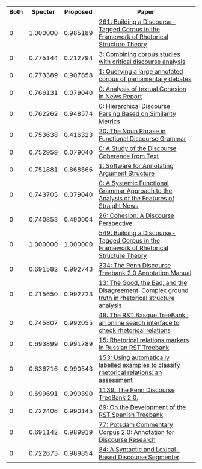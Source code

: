 <html><table><tr>
<th>Both</th>
<th>Specter</th>
<th>Proposed</th>
<th>Paper</th>
</tr>
<tr>
<td>0</td>
<td>1.000000</td>
<td>0.985189</td>
<td><a href="https://www.semanticscholar.org/paper/99991d22a1e0dac7955255ee0d05476179372d4d">261: Building a Discourse-Tagged Corpus in the Framework of Rhetorical Structure Theory</a></td>
</tr>
<tr>
<td>0</td>
<td>0.775144</td>
<td>0.212794</td>
<td><a href="https://www.semanticscholar.org/paper/5709391f85f3e70d4ca768491489b4c84ffc023d">3: Combining corpus studies with critical discourse analysis</a></td>
</tr>
<tr>
<td>0</td>
<td>0.773389</td>
<td>0.907858</td>
<td><a href="https://www.semanticscholar.org/paper/8cd6f7649e0493b7ad3fb2a1b0bc807c767e38dd">1: Querying a large annotated corpus of parliamentary debates</a></td>
</tr>
<tr>
<td>0</td>
<td>0.766131</td>
<td>0.079040</td>
<td><a href="https://www.semanticscholar.org/paper/e798e0dfa95ce226d6b9788dcede8ad53d6682ec">0: Analysis of textual Cohesion in News Report</a></td>
</tr>
<tr>
<td>0</td>
<td>0.762262</td>
<td>0.948574</td>
<td><a href="https://www.semanticscholar.org/paper/5daa1c8c52aef0e7c3d6ce205a05def69596122c">0: Hierarchical Discourse Parsing Based on Similarity Metrics</a></td>
</tr>
<tr>
<td>0</td>
<td>0.753638</td>
<td>0.416323</td>
<td><a href="https://www.semanticscholar.org/paper/7be380a31e7d57ff615faf72e3ee2ad3e53a5a4c">20: The Noun Phrase in Functional Discourse Grammar</a></td>
</tr>
<tr>
<td>0</td>
<td>0.752959</td>
<td>0.079040</td>
<td><a href="https://www.semanticscholar.org/paper/2b659bda90a72ce2d1a472a2587b188d3e1e3490">0: A Study of the Discourse Coherence from Text</a></td>
</tr>
<tr>
<td>0</td>
<td>0.751881</td>
<td>0.868566</td>
<td><a href="https://www.semanticscholar.org/paper/7ff5447ef227f1b0a97526b916b7891da2cbecbf">1: Software for Annotating Argument Structure</a></td>
</tr>
<tr>
<td>0</td>
<td>0.743705</td>
<td>0.079040</td>
<td><a href="https://www.semanticscholar.org/paper/1c8fa72bc093ba2b353281b78dae045d408a35c7">0: A Systemic Functional Grammar Approach to the Analysis of the Features of Straight News</a></td>
</tr>
<tr>
<td>0</td>
<td>0.740853</td>
<td>0.490004</td>
<td><a href="https://www.semanticscholar.org/paper/627a0e27937d34bc43787358dbda913597beecc5">26: Cohesion: A Discourse Perspective</a></td>
</tr>
<tr>
<td>0</td>
<td>1.000000</td>
<td>1.000000</td>
<td><a href="https://www.semanticscholar.org/paper/07a78850c0c2ff11acf21fccca40bfcb79da282b">549: Building a Discourse-Tagged Corpus in the Framework of Rhetorical Structure Theory</a></td>
</tr>
<tr>
<td>0</td>
<td>0.691582</td>
<td>0.992743</td>
<td><a href="https://www.semanticscholar.org/paper/531b5f071c0c7e75108684d9896dba49f5917a7a">334: The Penn Discourse Treebank 2.0 Annotation Manual</a></td>
</tr>
<tr>
<td>0</td>
<td>0.715650</td>
<td>0.992723</td>
<td><a href="https://www.semanticscholar.org/paper/0b78dfaad91351125ba5ede0190e56a6920fc2b5">13: The Good, the Bad, and the Disagreement: Complex ground truth in rhetorical structure analysis</a></td>
</tr>
<tr>
<td>0</td>
<td>0.745807</td>
<td>0.992055</td>
<td><a href="https://www.semanticscholar.org/paper/e5dff6e196a6462906f00a6f264d6e4b5eb2c58e">49: The RST Basque TreeBank : an online search interface to check rhetorical relations</a></td>
</tr>
<tr>
<td>0</td>
<td>0.693899</td>
<td>0.991789</td>
<td><a href="https://www.semanticscholar.org/paper/8dc40ca8ec67e18e54245136a316a8aca8af5578">15: Rhetorical relations markers in Russian RST Treebank</a></td>
</tr>
<tr>
<td>0</td>
<td>0.636716</td>
<td>0.990543</td>
<td><a href="https://www.semanticscholar.org/paper/a1d1d176398a2b9088dae0dbeac1cf61d12b7a7b">153: Using automatically labelled examples to classify rhetorical relations: an assessment</a></td>
</tr>
<tr>
<td>0</td>
<td>0.699691</td>
<td>0.990390</td>
<td><a href="https://www.semanticscholar.org/paper/a6c26e574d74346a2b5ade5412aee2138075463e">1139: The Penn Discourse TreeBank 2.0.</a></td>
</tr>
<tr>
<td>0</td>
<td>0.722406</td>
<td>0.990145</td>
<td><a href="https://www.semanticscholar.org/paper/0aa4c504c324f4f28f9a075ae611d1c844824a22">89: On the Development of the RST Spanish Treebank</a></td>
</tr>
<tr>
<td>0</td>
<td>0.691142</td>
<td>0.989919</td>
<td><a href="https://www.semanticscholar.org/paper/b0e83e90d057444d9c70db1e7db2975a611dcbe1">77: Potsdam Commentary Corpus 2.0: Annotation for Discourse Research</a></td>
</tr>
<tr>
<td>0</td>
<td>0.722673</td>
<td>0.989854</td>
<td><a href="https://www.semanticscholar.org/paper/991cdc78f4e25bb50d8bb8dd6bb48b743ab9e5c4">84: A Syntactic and Lexical-Based Discourse Segmenter</a></td>
</tr>
</table></html>
